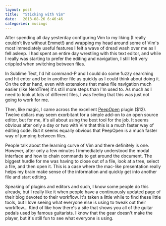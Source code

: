 ```yaml
---
layout: post
title:  "Sticking with Vim"
date:   2013-08-26 6:46:46
categories: musings
---
```


After spending all day yesterday configuring Vim to my liking (I really
couldn't live without Emmet!) and wrapping my
head around some of Vim's most immediately useful features I felt a wave of
dread wash over me as I fell asleep. I had spent an entire day wrestling with
this text editor, and while I really was starting to prefer the editing and
navigation, I still felt very crippled when switching between files.

In Sublime Text, I'd hit command-P and I could do some fuzzy searching and hit enter
and be in another file as quickly as I could think about doing it. On the other
hand, even with extensions that make file navigation much easier (like
NerdTree) it's still more steps than I'm used to. As much as I need to look at
lots of different files, I was feeling that this was just not going to work for
me.

Then, like magic, I came across the excellent
[PeepOpen](https://peepcode.com/products/peepopen) plugin ($12). Twelve dollars
may seem exorbitant for a simple add-on to an open source editor, but for me,
it's all about using the best tool for the job. It seems obvious after only a
day or two with Vim that this is a much faster way of editing code. But it seems
equally obvious that PeepOpen is a much faster way of jumping between files.

People talk about the learning curve of Vim and there definitely is one.
However, after only a few minutes I immediately understood the modal interface and how to chain commands
to get around the document. The biggest hurdle for me was having to close out of
a file, look at a tree, select a file, and then open it. This is a case where
the mac-like presentation really helps my brain make sense of the information
and quickly get into another file and start editing.

Speaking of plugins and editors and such, I know some people do this already,
but I really like it when people have a continuously updated page of their blog devoted to their
workflow. It's taken a little while to find these little tools, but I love
seeing what everyone else is using to tweak out their workflow... Kind of like
how there's a site that shows you all of the guitar pedals used by famous
guitarists. I know that the gear doesn't make the player, but it's still fun to
see what everyone is using.
